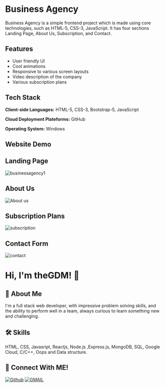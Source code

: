# Business Agency
Business Agency is a simple frontend project which is made using core technologies, such as  HTML-5, CSS-3, JavaScript.
It has four sections Landing Page, About Us, Subscription, and Contact.

## Features
- User friendly UI
- Cool animations
- Responsive to various screen layouts
- Video description of the company
- Various subscription plans

## Tech Stack

**Client-side Languages:** HTML-5, CSS-3, Bootstrap-5, JavaScript

**Cloud Deployment Plateforms:** GitHub

**Operating System:** Windows

  
## Website Demo

## Landing Page
![businessagency1](https://user-images.githubusercontent.com/89511377/179444522-aaa769f2-e068-44f2-87ec-34fcba04ee4f.gif)


## About Us
![About us](https://user-images.githubusercontent.com/89511377/179443363-d7ac3779-c283-4f85-b7ad-24ba30995940.jpg)


## Subscription Plans
![subscription](https://user-images.githubusercontent.com/89511377/179443436-ada4c4f5-d640-4ebf-a33f-5fdaec1f03a8.jpg)

## Contact Form
![contact](https://user-images.githubusercontent.com/89511377/179443466-a6082fd0-c2c6-4a77-9e64-4d8868e0ad63.jpg)

  
# Hi, I'm theGDM! 👋
## 🚀 About Me
I'm a full stack web developer, with impressive problem solving skills,
and the ability to perform well in a team, always curious to learn something new and challenging.


## 🛠 Skills
HTML, CSS, Javasript, Reactjs, Node.js ,Express.js, MongoDB, SQL, Google Cloud, C/C++, Oops and Data structure.

## 🔗 Connect With ME!
[![Github](https://img.shields.io/badge/github-000?style=for-the-badge&logo=github&logoColor=)](https://github.com/theGDM)
[![GMAIL](https://img.shields.io/badge/Gmail-ea4335?style=for-the-badge&logo=gmail&logoColor=white)](mailto:gyandeepmehra370@gmail.com)

  

